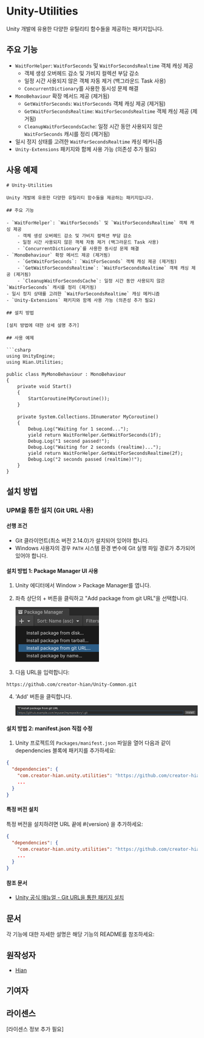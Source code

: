 # Unity-Utilities

Unity 개발에 유용한 다양한 유틸리티 함수들을 제공하는 패키지입니다.

## 주요 기능

- `WaitForHelper`: `WaitForSeconds` 및 `WaitForSecondsRealtime` 객체 캐싱 제공
  - 객체 생성 오버헤드 감소 및 가비지 컬렉션 부담 감소
  - 일정 시간 사용되지 않은 객체 자동 제거 (백그라운드 Task 사용)
  - `ConcurrentDictionary`를 사용한 동시성 문제 해결
- `MonoBehaviour` 확장 메서드 제공 (제거됨)
  - `GetWaitForSeconds`: `WaitForSeconds` 객체 캐싱 제공 (제거됨)
  - `GetWaitForSecondsRealtime`: `WaitForSecondsRealtime` 객체 캐싱 제공 (제거됨)
  - `CleanupWaitForSecondsCache`: 일정 시간 동안 사용되지 않은 `WaitForSeconds` 캐시를 정리 (제거됨)
- 일시 정지 상태를 고려한 `WaitForSecondsRealtime` 캐싱 메커니즘
- `Unity-Extensions` 패키지와 함께 사용 가능 (의존성 추가 필요)

## 사용 예제

```
# Unity-Utilities

Unity 개발에 유용한 다양한 유틸리티 함수들을 제공하는 패키지입니다.

## 주요 기능

- `WaitForHelper`: `WaitForSeconds` 및 `WaitForSecondsRealtime` 객체 캐싱 제공
    - 객체 생성 오버헤드 감소 및 가비지 컬렉션 부담 감소
    - 일정 시간 사용되지 않은 객체 자동 제거 (백그라운드 Task 사용)
    - `ConcurrentDictionary`를 사용한 동시성 문제 해결
- `MonoBehaviour` 확장 메서드 제공 (제거됨)
    - `GetWaitForSeconds`: `WaitForSeconds` 객체 캐싱 제공 (제거됨)
    - `GetWaitForSecondsRealtime`: `WaitForSecondsRealtime` 객체 캐싱 제공 (제거됨)
    - `CleanupWaitForSecondsCache`: 일정 시간 동안 사용되지 않은 `WaitForSeconds` 캐시를 정리 (제거됨)
- 일시 정지 상태를 고려한 `WaitForSecondsRealtime` 캐싱 메커니즘
- `Unity-Extensions` 패키지와 함께 사용 가능 (의존성 추가 필요)

## 설치 방법

[설치 방법에 대한 상세 설명 추가]

## 사용 예제

```csharp
using UnityEngine;
using Hian.Utilities;

public class MyMonoBehaviour : MonoBehaviour
{
    private void Start()
    {
        StartCoroutine(MyCoroutine());
    }

    private System.Collections.IEnumerator MyCoroutine()
    {
        Debug.Log("Waiting for 1 second...");
        yield return WaitForHelper.GetWaitForSeconds(1f);
        Debug.Log("1 second passed!");
        Debug.Log("Waiting for 2 seconds (realtime)...");
        yield return WaitForHelper.GetWaitForSecondsRealtime(2f);
        Debug.Log("2 seconds passed (realtime)!");
    }
}
```

## 설치 방법

### UPM을 통한 설치 (Git URL 사용)

#### 선행 조건

- Git 클라이언트(최소 버전 2.14.0)가 설치되어 있어야 합니다.
- Windows 사용자의 경우 `PATH` 시스템 환경 변수에 Git 실행 파일 경로가 추가되어 있어야 합니다.

#### 설치 방법 1: Package Manager UI 사용

1. Unity 에디터에서 Window > Package Manager를 엽니다.
2. 좌측 상단의 + 버튼을 클릭하고 "Add package from git URL"을 선택합니다.

   ![Package Manager Add Git URL](Document/upm-ui-giturl.png)
3. 다음 URL을 입력합니다:

```text
https://github.com/creator-hian/Unity-Common.git
```

4. 'Add' 버튼을 클릭합니다.

   ![Package Manager Add Button](Document/upm-ui-giturl-add.png)

#### 설치 방법 2: manifest.json 직접 수정

1. Unity 프로젝트의 `Packages/manifest.json` 파일을 열어 다음과 같이 dependencies 블록에 패키지를 추가하세요:

```json
{
  "dependencies": {
    "com.creator-hian.unity.utilities": "https://github.com/creator-hian/Unity-Utilities.git",
    ...
  }
}
```

#### 특정 버전 설치

특정 버전을 설치하려면 URL 끝에 #{version} 을 추가하세요:

```json
{
  "dependencies": {
    "com.creator-hian.unity.utilities": "https://github.com/creator-hian/Unity-Utilities.git#0.0.1",
    ...
  }
}
```

#### 참조 문서

- [Unity 공식 매뉴얼 - Git URL을 통한 패키지 설치](https://docs.unity3d.com/kr/2023.2/Manual/upm-ui-giturl.html)

## 문서

각 기능에 대한 자세한 설명은 해당 기능의 README를 참조하세요:

## 원작성자

- [Hian](https://github.com/creator-hian)

## 기여자

## 라이센스

[라이센스 정보 추가 필요]
